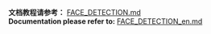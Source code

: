 **文档教程请参考：** [FACE_DETECTION.md](../../docs/featured_model/FACE_DETECTION.md) <br/>
**Documentation please refer to:** [FACE_DETECTION_en.md](../../docs/featured_model/FACE_DETECTION_en.md)
